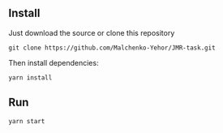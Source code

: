 ## Install

Just download the source or clone this repository 

```
git clone https://github.com/Malchenko-Yehor/JMR-task.git
```

Then install dependencies:
```
yarn install
```

## Run

```
yarn start
```
